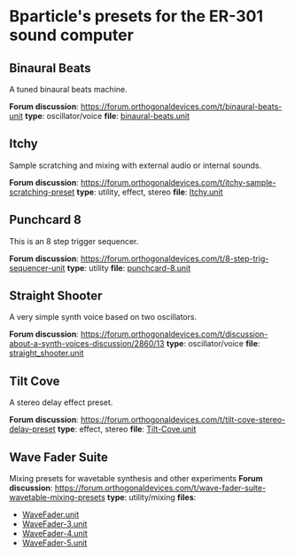 # Bparticle's presets for the ER-301 sound computer

## Binaural Beats
A tuned binaural beats machine.

**Forum discussion**: https://forum.orthogonaldevices.com/t/binaural-beats-unit
**type**: oscillator/voice
**file**: <a href="https://github.com/bparticle/bparticle/raw/master/binaural-beats.unit">binaural-beats.unit</a>

## Itchy
Sample scratching and mixing with external audio or internal sounds.

**Forum discussion**: https://forum.orthogonaldevices.com/t/itchy-sample-scratching-preset
**type**: utility, effect, stereo
**file**: <a href="https://github.com/bparticle/bparticle/raw/master/Itchy.unit">Itchy.unit</a>

## Punchcard 8
This is an 8 step trigger sequencer.

**Forum discussion**: https://forum.orthogonaldevices.com/t/8-step-trig-sequencer-unit
**type**: utility
**file**: <a href="https://github.com/bparticle/bparticle/raw/master/punchcard-8.unit">punchcard-8.unit</a>

## Straight Shooter
A very simple synth voice based on two oscillators.

**Forum discussion**: https://forum.orthogonaldevices.com/t/discussion-about-a-synth-voices-discussion/2860/13
**type**: oscillator/voice
**file**: <a href="https://github.com/bparticle/bparticle/raw/master/straight_shooter.unit">straight_shooter.unit</a>

## Tilt Cove
A stereo delay effect preset.

**Forum discussion**: https://forum.orthogonaldevices.com/t/tilt-cove-stereo-delay-preset
**type**: effect, stereo
**file**: <a href="https://github.com/bparticle/bparticle/raw/master/Tilt-Cove.unit">Tilt-Cove.unit</a>

## Wave Fader Suite
Mixing presets for wavetable synthesis and other experiments
**Forum discussion**: https://forum.orthogonaldevices.com/t/wave-fader-suite-wavetable-mixing-presets
**type**: utility/mixing
**files**:
* <a href="https://github.com/bparticle/bparticle/raw/master/WaveFader.unit">WaveFader.unit</a>
* <a href="https://github.com/bparticle/bparticle/raw/master/WaveFader-3.unit">WaveFader-3.unit</a>
* <a href="https://github.com/bparticle/bparticle/raw/master/WaveFader-4.unit">WaveFader-4.unit</a>
* <a href="https://github.com/bparticle/bparticle/raw/master/WaveFader-5.unit">WaveFader-5.unit</a>
